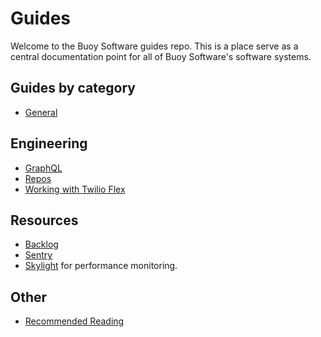 # Guides

Welcome to the Buoy Software guides repo. This is a place serve as a central
documentation point for all of Buoy Software's software systems.

## Guides by category

* [General](general/README.md)

## Engineering

* [GraphQL](graphql/README.md)
* [Repos](repos.md)
* [Working with Twilio Flex](twilio/README.md)

## Resources

* [Backlog](https://trello.com/b/QTdsdkpQ/engineering)
* [Sentry](https://sentry.io/organizations)
* [Skylight](https://www.skylight.io/) for performance monitoring.

## Other
* [Recommended Reading](reading.md)
